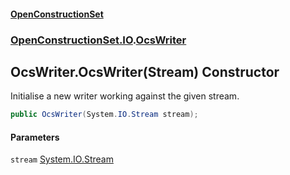 #### [OpenConstructionSet](index.md 'index')
### [OpenConstructionSet.IO](index.md#OpenConstructionSet_IO 'OpenConstructionSet.IO').[OcsWriter](ZpKxsyHEFPikx37jMDDXsg.md 'OpenConstructionSet.IO.OcsWriter')
## OcsWriter.OcsWriter(Stream) Constructor
Initialise a new writer working against the given stream.  
```csharp
public OcsWriter(System.IO.Stream stream);
```
#### Parameters
<a name='OpenConstructionSet_IO_OcsWriter_OcsWriter(System_IO_Stream)_stream'></a>
`stream` [System.IO.Stream](https://docs.microsoft.com/en-us/dotnet/api/System.IO.Stream 'System.IO.Stream')  
  
